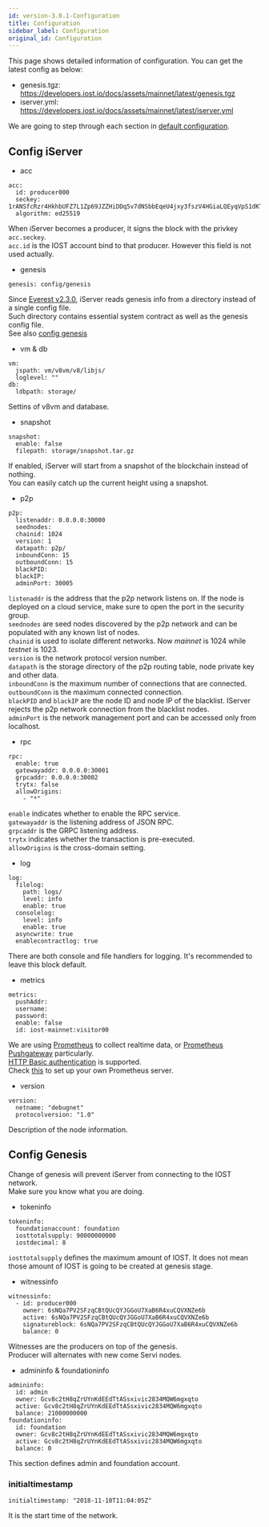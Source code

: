 ```yaml
---
id: version-3.0.1-Configuration
title: Configuration
sidebar_label: Configuration
original_id: Configuration
---
```


This page shows detailed information of configuration.
You can get the latest config as below:

- genesis.tgz: https://developers.iost.io/docs/assets/mainnet/latest/genesis.tgz
- iserver.yml: https://developers.iost.io/docs/assets/mainnet/latest/iserver.yml

We are going to step through each section in [default configuration](https://github.com/iost-official/go-iost/tree/master/config).

## Config iServer

- acc

```
acc:
  id: producer000
  seckey: 1rANSfcRzr4HkhbUFZ7L1Zp69JZZHiDDq5v7dNSbbEqeU4jxy3fszV4HGiaLQEyqVpS1dKT9g7zCVRxBVzuiUzB
  algorithm: ed25519
```

When iServer becomes a producer, it signs the block with the privkey `acc.seckey`.   
`acc.id` is the IOST account bind to that producer.
However this field is not used actually.

- genesis

```
genesis: config/genesis
```

Since [Everest v2.3.0](https://github.com/iost-official/go-iost/releases/tag/everest-v2.2.0), iServer reads genesis info from a directory instead of a single config file.   
Such directory contains essential system contract as well as the genesis config file.   
See also [config genesis](#config-genesis)

- vm & db

```
vm:
  jspath: vm/v8vm/v8/libjs/
  loglevel: ""
db:
  ldbpath: storage/
```

Settins of v8vm and database.

- snapshot

```
snapshot:
  enable: false
  filepath: storage/snapshot.tar.gz
```

If enabled, iServer will start from a snapshot of the blockchain instead of nothing.   
You can easily catch up the current height using a snapshot.

- p2p

```
p2p:
  listenaddr: 0.0.0.0:30000
  seednodes:
  chainid: 1024
  version: 1
  datapath: p2p/
  inboundConn: 15
  outboundConn: 15
  blackPID:
  blackIP:
  adminPort: 30005
```

`listenaddr` is the address that the p2p network listens on. If the node is deployed on a cloud service, make sure to open the port in the security group.  
`seednodes` are seed nodes discovered by the p2p network and can be populated with any known list of nodes.  
`chainid` is used to isolate different networks. Now *mainnet* is 1024 while *testnet* is 1023.  
`version` is the network protocol version number.  
`datapath` is the storage directory of the p2p routing table, node private key and other data.  
`inboundConn` is the maximum number of connections that are connected.  
`outboundConn` is the maximum connected connection.  
`blackPID` and `blackIP` are the node ID and node IP of the blacklist. IServer rejects the p2p network connection from the blacklist nodes.  
`adminPort` is the network management port and can be accessed only from localhost.

- rpc

```
rpc:
  enable: true
  gatewayaddr: 0.0.0.0:30001
  grpcaddr: 0.0.0.0:30002
  trytx: false
  allowOrigins:
    - "*"
```

`enable` indicates whether to enable the RPC service.  
`gatewayaddr` is the listening address of JSON RPC.  
`grpcaddr` is the GRPC listening address.  
`trytx` indicates whether the transaction is pre-executed.  
`allowOrigins` is the cross-domain setting.  

- log

```
log:
  filelog:
    path: logs/
    level: info
    enable: true
  consolelog:
    level: info
    enable: true
  asyncwrite: true
  enablecontractlog: true
```

There are both console and file handlers for logging.
It's recommended to leave this block default.

- metrics

```
metrics:
  pushAddr:
  username:
  password:
  enable: false
  id: iost-mainnet:visitor00
```

We are using [Prometheus](https://prometheus.io/) to collect realtime data, or [Prometheus Pushgateway](https://github.com/prometheus/pushgateway) particularly.   
[HTTP Basic authentication](https://en.wikipedia.org/wiki/Basic_access_authentication) is supported.   
Check [this](4-running-iost-node/Metrics.md) to set up your own Prometheus server.

- version

```
version:
  netname: "debugnet"
  protocolversion: "1.0"
```

Description of the node information.

## Config Genesis

Change of genesis will prevent iServer from connecting to the IOST network.   
Make sure you know what you are doing.

- tokeninfo

```
tokeninfo:
  foundationaccount: foundation
  iosttotalsupply: 90000000000
  iostdecimal: 8
```

`iosttotalsupply` defines the maximum amount of IOST.
It does not mean those amount of IOST is going to be created at genesis stage.

- witnessinfo

```
witnessinfo:
  - id: producer000
    owner: 6sNQa7PV2SFzqCBtQUcQYJGGoU7XaB6R4xuCQVXNZe6b
    active: 6sNQa7PV2SFzqCBtQUcQYJGGoU7XaB6R4xuCQVXNZe6b
    signatureblock: 6sNQa7PV2SFzqCBtQUcQYJGGoU7XaB6R4xuCQVXNZe6b
    balance: 0
```

Witnesses are the producers on top of the genesis.   
Producer will alternates with new come Servi nodes.

- admininfo & foundationinfo

```
admininfo:
  id: admin
  owner: Gcv8c2tH8qZrUYnKdEEdTtASsxivic2834MQW6mgxqto
  active: Gcv8c2tH8qZrUYnKdEEdTtASsxivic2834MQW6mgxqto
  balance: 21000000000
foundationinfo:
  id: foundation
  owner: Gcv8c2tH8qZrUYnKdEEdTtASsxivic2834MQW6mgxqto
  active: Gcv8c2tH8qZrUYnKdEEdTtASsxivic2834MQW6mgxqto
  balance: 0
```

This section defines admin and foundation account.

### initialtimestamp

```
initialtimestamp: "2018-11-10T11:04:05Z"
```

It is the start time of the network.
